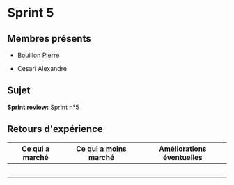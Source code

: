 # Sprint 5

## Membres présents

-   Bouillon Pierre

-   Cesari Alexandre

## Sujet

**Sprint review:** Sprint n°5

## Retours d'expérience

| Ce qui a marché | Ce qui a moins marché | Améliorations éventuelles |
| --- | --- | --- |
|     |     |     |
|     |     |     |
|     |     |     |
|     |     |     |
|     |     |     |
